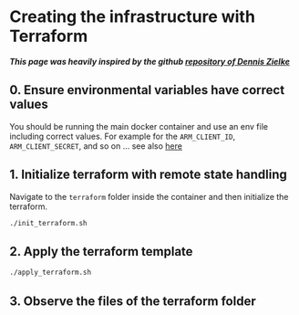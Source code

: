 # Creating the infrastructure with Terraform

***This page was heavily inspired by the github [repository of Dennis Zielke](https://github.com/denniszielke/phoenix/blob/master/hints/terraform.md)***

## 0. Ensure environmental variables have correct values
You should be running the main docker container and use an env file including correct values.
For example for the `ARM_CLIENT_ID`, `ARM_CLIENT_SECRET`, and so on ... see also [here](../README.md)

## 1. Initialize terraform with remote state handling
Navigate to the `terraform` folder inside the container and then initialize the terraform.
```bash
./init_terraform.sh
```

## 2. Apply the terraform template
```bash
./apply_terraform.sh
```

## 3. Observe the files of the terraform folder